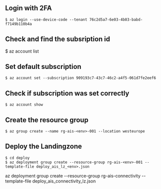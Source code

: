 ## Login with 2FA

    $ az login --use-device-code --tenant 76c2d5a7-6e03-4b03-babd-f7149b110b4a

## Check and find the subsription id

  $ az account list

## Set default subscription

    $ az account set --subscription 909193c7-43c7-46c2-a4f5-061d7fe2eef6

## Check if subscription was set correctly

    $ az account show

## Create the resource group

    $ az group create --name rg-ais-<env>-001 --location westeurope

## Deploy the Landingzone

    $ cd deploy
    $ az deployment group create --resource-group rg-ais-<env>-001 --template-file deploy_ais_lz_<env>.json

az deployment group create --resource-group rg-ais-connectivity --template-file deploy_ais_connectivity_lz.json